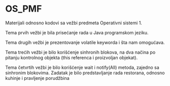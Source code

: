 # OS_PMF
Materijali odnosno kodovi sa vežbi predmeta Operativni sistemi 1.

Tema prvih vežbi je bila prisećanje rada u Java programskom jeziku. 

Tema drugih vežbi je prezentovanje volatile keyworda i šta nam omogućava.

Tema trećih vežbi je bilo korišćenje sinhronih blokova, na dva načina po pitanju kontrolnog objekta (this referenca i proizvoljan objekat).

Tema četvrtih vežbi je bilo korišćenje wait i notify(All) metoda, zajedno sa sinhronim blokovima. 
Zadatak je bilo predstavljanje rada restorana, odnosno kuhinje i pravljenje porudžbina
